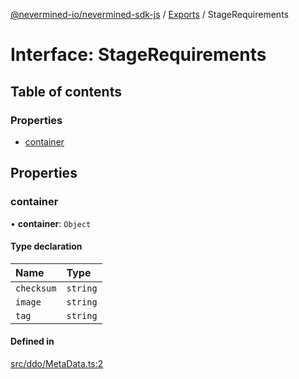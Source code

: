 [@nevermined-io/nevermined-sdk-js](../README.md) / [Exports](../modules.md) / StageRequirements

# Interface: StageRequirements

## Table of contents

### Properties

- [container](StageRequirements.md#container)

## Properties

### container

• **container**: `Object`

#### Type declaration

| Name | Type |
| :------ | :------ |
| `checksum` | `string` |
| `image` | `string` |
| `tag` | `string` |

#### Defined in

[src/ddo/MetaData.ts:2](https://github.com/nevermined-io/sdk-js/blob/9d31ebc/src/ddo/MetaData.ts#L2)
